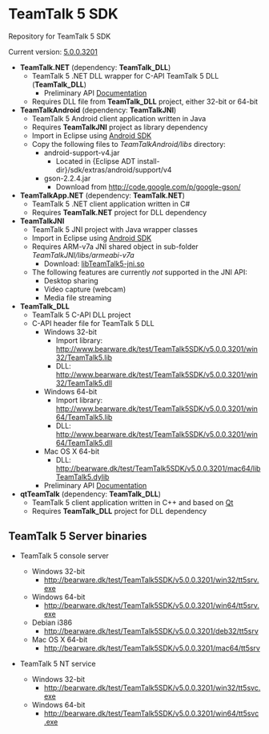 # TeamTalk 5 SDK

Repository for TeamTalk 5 SDK

Current version: [5.0.0.3201](http://www.bearware.dk/test/TeamTalk5SDK/v5.0.0.3201)

* **TeamTalk.NET** (dependency: **TeamTalk_DLL**)
  * TeamTalk 5 .NET DLL wrapper for C-API TeamTalk 5 DLL (**TeamTalk_DLL**)
    * Preliminary API [Documentation](http://bearware.dk/test/TeamTalk5SDK/v5.0.0.3201/docs/NET/)
  * Requires DLL file from **TeamTalk_DLL** project, either 32-bit or 64-bit
* **TeamTalkAndroid** (dependency: **TeamTalkJNI**)
  * TeamTalk 5 Android client application written in Java
  * Requires **TeamTalkJNI** project as library dependency
  * Import in Eclipse using [Android SDK](http://developer.android.com/sdk/index.html)
  * Copy the following files to *TeamTalkAndroid/libs* directory:
    * android-support-v4.jar
      * Located in {Eclipse ADT install-dir}/sdk/extras/android/support/v4
    * gson-2.2.4.jar
      * Download from http://code.google.com/p/google-gson/
* **TeamTalkApp.NET** (dependency: **TeamTalk.NET**)
  * TeamTalk 5 .NET client application written in C#
  * Requires **TeamTalk.NET** project for DLL dependency
* **TeamTalkJNI**
  * TeamTalk 5 JNI project with Java wrapper classes
  * Import in Eclipse using [Android SDK](http://developer.android.com/sdk/index.html)
  * Requires ARM-v7a JNI shared object in sub-folder *TeamTalkJNI/libs/armeabi-v7a*
    * Download: [libTeamTalk5-jni.so](http://bearware.dk/test/TeamTalk5SDK/v5.0.0.3201/android/TeamTalk5JNI.tgz)
  * The following features are currently *not* supported in the JNI API:
    * Desktop sharing
    * Video capture (webcam)
    * Media file streaming
* **TeamTalk_DLL**
  * TeamTalk 5 C-API DLL project 
  * C-API header file for TeamTalk 5 DLL
    * Windows 32-bit
      * Import library: http://www.bearware.dk/test/TeamTalk5SDK/v5.0.0.3201/win32/TeamTalk5.lib
      * DLL: http://www.bearware.dk/test/TeamTalk5SDK/v5.0.0.3201/win32/TeamTalk5.dll
    * Windows 64-bit
      * Import library: http://www.bearware.dk/test/TeamTalk5SDK/v5.0.0.3201/win64/TeamTalk5.lib
      * DLL: http://www.bearware.dk/test/TeamTalk5SDK/v5.0.0.3201/win64/TeamTalk5.dll
    * Mac OS X 64-bit
      * DLL: http://bearware.dk/test/TeamTalk5SDK/v5.0.0.3201/mac64/libTeamTalk5.dylib
    * Preliminary API [Documentation](http://bearware.dk/test/TeamTalk5SDK/v5.0.0.3201/docs/C-API/)
* **qtTeamTalk** (dependency: **TeamTalk_DLL**)
  * TeamTalk 5 client application written in C++ and based on [Qt](http://www.qt-project.org)
  * Requires **TeamTalk_DLL** project for DLL dependency

## TeamTalk 5 Server binaries

* TeamTalk 5 console server
  * Windows 32-bit
    * http://bearware.dk/test/TeamTalk5SDK/v5.0.0.3201/win32/tt5srv.exe
  * Windows 64-bit
    * http://bearware.dk/test/TeamTalk5SDK/v5.0.0.3201/win64/tt5srv.exe
  * Debian i386
    * http://bearware.dk/test/TeamTalk5SDK/v5.0.0.3201/deb32/tt5srv
  * Mac OS X 64-bit
    * http://bearware.dk/test/TeamTalk5SDK/v5.0.0.3201/mac64/tt5srv

* TeamTalk 5 NT service
  * Windows 32-bit
    * http://bearware.dk/test/TeamTalk5SDK/v5.0.0.3201/win32/tt5svc.exe
  * Windows 64-bit
    * http://bearware.dk/test/TeamTalk5SDK/v5.0.0.3201/win64/tt5svc.exe

